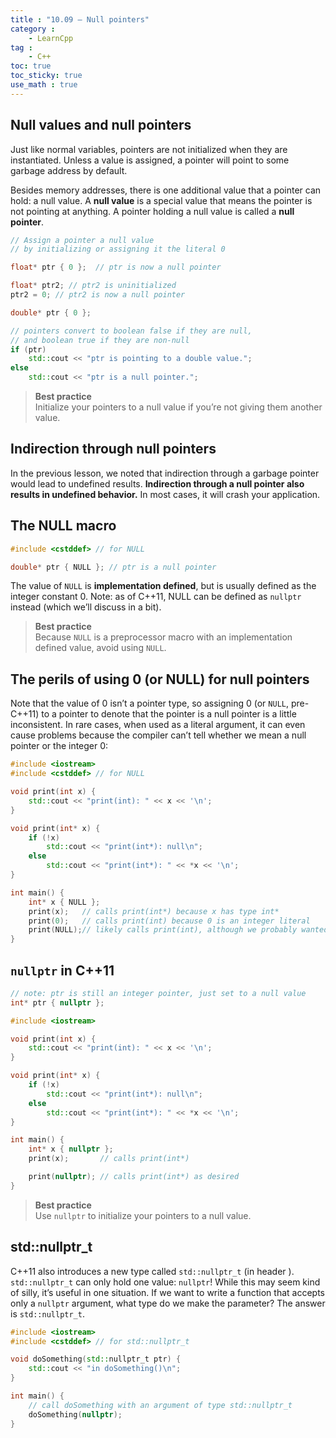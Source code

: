 ```yaml
---
title : "10.09 — Null pointers"
category :
    - LearnCpp
tag : 
    - C++
toc: true  
toc_sticky: true 
use_math : true
---
```



## Null values and null pointers

Just like normal variables, pointers are not initialized when they are instantiated. Unless a value is assigned, a pointer will point to some garbage address by default.

Besides memory addresses, there is one additional value that a pointer can hold: a null value. A **null value** is a special value that means the pointer is not pointing at anything. A pointer holding a null value is called a **null pointer**.

```c++
// Assign a pointer a null value
// by initializing or assigning it the literal 0

float* ptr { 0 };  // ptr is now a null pointer

float* ptr2; // ptr2 is uninitialized
ptr2 = 0; // ptr2 is now a null pointer
```

```c++
double* ptr { 0 };

// pointers convert to boolean false if they are null,
// and boolean true if they are non-null
if (ptr)
    std::cout << "ptr is pointing to a double value.";
else
    std::cout << "ptr is a null pointer.";
```

>**Best practice**  
Initialize your pointers to a null value if you’re not giving them another value.


## Indirection through null pointers

In the previous lesson, we noted that indirection through a garbage pointer would lead to undefined results. **Indirection through a null pointer also results in undefined behavior.** In most cases, it will crash your application.


## The NULL macro

```c++
#include <cstddef> // for NULL

double* ptr { NULL }; // ptr is a null pointer
```

The value of `NULL` is **implementation defined**, but is usually defined as the integer constant 0. Note: as of C++11, NULL can be defined as `nullptr` instead (which we’ll discuss in a bit).

>**Best practice**  
Because `NULL` is a preprocessor macro with an implementation defined value, avoid using `NULL`.


## The perils of using 0 (or NULL) for null pointers

Note that the value of 0 isn’t a pointer type, so assigning 0 (or `NULL`, pre-C++11) to a pointer to denote that the pointer is a null pointer is a little inconsistent. In rare cases, when used as a literal argument, it can even cause problems because the compiler can’t tell whether we mean a null pointer or the integer 0:

```c++
#include <iostream>
#include <cstddef> // for NULL

void print(int x) {
	std::cout << "print(int): " << x << '\n';
}

void print(int* x) {
	if (!x)
		std::cout << "print(int*): null\n";
	else
		std::cout << "print(int*): " << *x << '\n';
}

int main() {
	int* x { NULL };
	print(x);   // calls print(int*) because x has type int*
	print(0);   // calls print(int) because 0 is an integer literal
	print(NULL);// likely calls print(int), although we probably wanted print(int*)
}
```


## `nullptr` in C++11

```c++
// note: ptr is still an integer pointer, just set to a null value
int* ptr { nullptr }; 
```

```c++
#include <iostream>

void print(int x) {
	std::cout << "print(int): " << x << '\n';
}

void print(int* x) {
	if (!x)
		std::cout << "print(int*): null\n";
	else
		std::cout << "print(int*): " << *x << '\n';
}

int main() {
	int* x { nullptr };
	print(x);       // calls print(int*)

	print(nullptr); // calls print(int*) as desired
}
```

>**Best practice**  
Use `nullptr` to initialize your pointers to a null value.


## std::nullptr_t

C++11 also introduces a new type called `std::nullptr_t` (in header <cstddef>). `std::nullptr_t` can only hold one value: `nullptr`! While this may seem kind of silly, it’s useful in one situation. If we want to write a function that accepts only a `nullptr` argument, what type do we make the parameter? The answer is `std::nullptr_t`.


```c++
#include <iostream>
#include <cstddef> // for std::nullptr_t

void doSomething(std::nullptr_t ptr) {
    std::cout << "in doSomething()\n";
}

int main() {
    // call doSomething with an argument of type std::nullptr_t
    doSomething(nullptr); 
}
```


